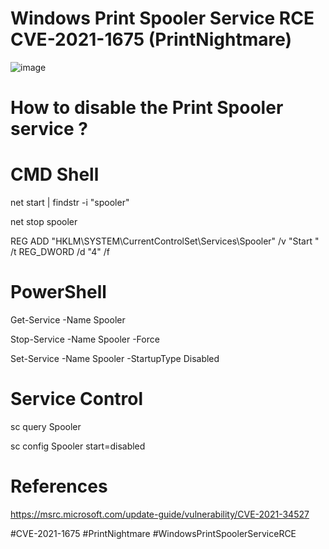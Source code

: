 # Windows Print Spooler Service RCE CVE-2021-1675 (PrintNightmare)
![image](https://user-images.githubusercontent.com/86879266/124354518-146c5500-dc15-11eb-98a3-f84d5ee28585.png)




# How to disable the Print Spooler service ?



# CMD Shell

net start | findstr -i "spooler"

net stop spooler

REG ADD "HKLM\SYSTEM\CurrentControlSet\Services\Spooler" /v "Start " /t REG_DWORD /d "4" /f



# PowerShell

Get-Service -Name Spooler

Stop-Service -Name Spooler -Force

Set-Service -Name Spooler -StartupType Disabled



# Service Control

sc query Spooler

sc config Spooler start=disabled



# References
https://msrc.microsoft.com/update-guide/vulnerability/CVE-2021-34527

#CVE-2021-1675 #PrintNightmare #WindowsPrintSpoolerServiceRCE

